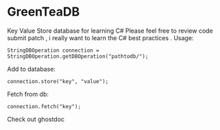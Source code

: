 GreenTeaDB
==========

Key Value Store database for learning C#
Please feel free to review code submit patch , i really want to learn the C# best practices .
Usage:

 `StringDBOperation connection = StringDBOperation.getDBOperation("pathtodb/");`
 
 
 Add to database:
 
 
 `connection.store("key", "value");`


Fetch from db:

`connection.fetch("key");`

Check out ghostdoc
